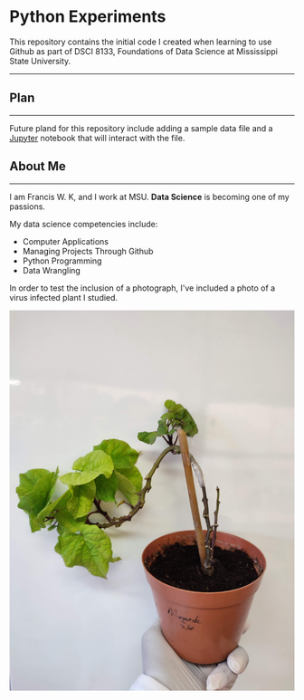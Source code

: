 # Python Experiments
This repository contains the initial code I created when learning to use Github as part of DSCI 8133, Foundations of Data Science at Mississippi State University.

__________________________________________________________________________________________________________________________________________________________________

## Plan

__________________________________________________________________________________________________________________________________________________________________

Future pland for this repository include adding a sample data file  and a [Jupyter](http://localhost:8888/notebooks/OneDrive%20-%20Mississippi%20State%20University/Untitled.ipynb) notebook that will interact with the file.

## About Me

__________________________________________________________________________________________________________________________________________________________________________

I am Francis W. K, and I work at MSU. **Data Science** is becoming one of my passions.

My data science competencies include:

- Computer Applications
- Managing Projects Through Github
- Python Programming
- Data Wrangling

In order to test the inclusion of a photograph, I've included a photo of a virus infected plant I studied.

![Virus Infected SweetPotato Plant](https://github.com/franciswk/Python-Experiments/blob/main/1656773723901.jpg "Virus Infected SweetPotato Plant")
